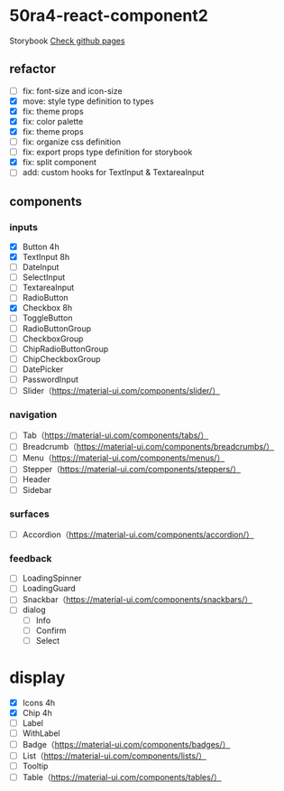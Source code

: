 # 50ra4-react-component2

Storybook [Check github pages](https://shigarashi1.github.io/50ra4-react-component2/)

## refactor
- [ ] fix: font-size and icon-size
- [x] move: style type definition to types
- [x] fix: theme props
- [x] fix: color palette
- [x] fix: theme props
- [ ] fix: organize css definition
- [ ] fix: export props type definition for storybook 
- [x] fix: split component
- [ ] add: custom hooks for TextInput & TextareaInput

## components

### inputs
- [x] Button 4h
- [x] TextInput 8h
- [ ] DateInput
- [ ] SelectInput
- [ ] TextareaInput
- [ ] RadioButton
- [x] Checkbox 8h
- [ ] ToggleButton
- [ ] RadioButtonGroup
- [ ] CheckboxGroup
- [ ] ChipRadioButtonGroup
- [ ] ChipCheckboxGroup
- [ ] DatePicker
- [ ] PasswordInput
- [ ] Slider（https://material-ui.com/components/slider/）

### navigation
- [ ] Tab（https://material-ui.com/components/tabs/）
- [ ] Breadcrumb（https://material-ui.com/components/breadcrumbs/）
- [ ] Menu（https://material-ui.com/components/menus/）
- [ ] Stepper（https://material-ui.com/components/steppers/）
- [ ] Header
- [ ] Sidebar

### surfaces
- [ ] Accordion（https://material-ui.com/components/accordion/）

### feedback
- [ ] LoadingSpinner
- [ ] LoadingGuard
- [ ] Snackbar（https://material-ui.com/components/snackbars/）
- [ ] dialog
	- [ ] Info
	- [ ] Confirm
	- [ ] Select

# display
- [x] Icons 4h
- [x] Chip 4h
- [ ] Label
- [ ] WithLabel
- [ ] Badge（https://material-ui.com/components/badges/）
- [ ] List（https://material-ui.com/components/lists/）
- [ ] Tooltip
- [ ] Table（https://material-ui.com/components/tables/）
